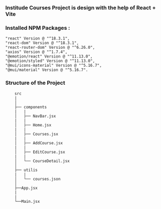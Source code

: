 ### Institude Courses Project is design with the help of React + Vite

    

### Installed NPM Packages :

    "react" Version @ "^18.3.1",
    "react-dom" Version @ "^18.3.1",
    "react-router-dom" Version @ "^6.26.0",
    "axios" Version @ "^1.7.4",
    "@emotion/react" Version @ "^11.13.0",
    "@emotion/styled" Version @ "^11.13.0",
    "@mui/icons-material" Version @ "^5.16.7",
    "@mui/material" Version @ "^5.16.7".

### Structure of the Project


        src
        |
        │
        ├── components
        |   |
        │   ├── NavBar.jsx
        |   |
        │   ├── Home.jsx
        |   |
        │   ├── Courses.jsx
        |   |
        │   ├── AddCourse.jsx
        |   |
        │   ├── EditCourse.jsx
        |   |
        │   └── CourseDetail.jsx
        │
        ├── utilis
        |   |
        │   └── courses.json
        │
        ├──App.jsx
        |
        |
        └──Main.jsx

